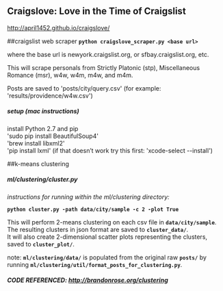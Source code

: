 ## Craigslove: Love in the Time of Craigslist
http://april1452.github.io/craigslove/  
  
##craigslist web scraper
__`python craigslove_scraper.py <base url>`__  

where the base url is newyork.craigslist.org, or sfbay.craigslist.org, etc.  

This will scrape personals from Strictly Platonic (stp), Miscellaneous Romance (msr), w4w, w4m, m4w, and m4m.  

Posts are saved to 'posts/city/query.csv' (for example: 'results/providence/w4w.csv')  

##### setup (mac instructions)
install Python 2.7 and pip  
'sudo pip install BeautifulSoup4'  
'brew install libxml2'  
'pip install lxml' (if that doesn’t work try this first: 'xcode-select --install')  

##k-means clustering
##### ml/clustering/cluster.py
*instructions for running within the ml/clustering directory:*  
  
__`python cluster.py -path data/city/sample -c 2 -plot True`__  
  
This will perform 2-means clustering on each csv file in __`data/city/sample`__.  
The resulting clusters in json format are saved to __`cluster_data/`__.  
It will also create 2-dimensional scatter plots representing the clusters, saved to __`cluster_plot/`__.  
  
note: __`ml/clustering/data/`__ is populated from the original raw __`posts/`__ by running __`ml/clustering/util/format_posts_for_clustering.py`__.  
  
##### CODE REFERENCED: http://brandonrose.org/clustering  
